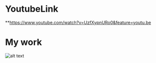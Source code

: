 # YoutubeLink 

**https://www.youtube.com/watch?v=UzfXypnURo0&feature=youtu.be



# My work


![alt text](https://github.com/SAMYAKLJAIN/message_app/blob/master/flutter%20app/home.jpeg)

